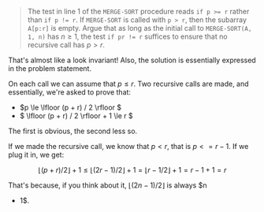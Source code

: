 > The test in line 1 of the `MERGE-SORT` procedure reads `if p >= r` rather than
> `if p != r`. If `MERGE-SORT` is called with `p > r`, then the subarray
> `A[p:r]` is empty. Argue that as long as the initial call to `MERGE-SORT(A, 1,
> n)` has $n \ge 1$, the test `if pr != r` suffices to ensure that no recursive
> call has $p > r$.

That's almost like a look invariant! Also, the solution is essentially expressed
in the problem statement.

On each call we can assume that $p \le r$. Two recursive calls are made, and
essentially, we're asked to prove that:

* $p \le \lfloor (p + r) / 2 \rfloor $
* $ \lfloor (p + r) / 2 \rfloor + 1 \le r $

The first is obvious, the second less so.

If we made the recursive call, we know that $p < r$, that is $p <= r - 1$. If we
plug it in, we get:

$$
  \lfloor (p + r) / 2 \rfloor + 1
    \le \lfloor (2r - 1) / 2 \rfloor + 1
    = \lfloor r - 1/2 \rfloor + 1
    = r - 1 + 1
    = r
$$

That's because, if you think about it, $\lfloor (2n - 1)/2 \rfloor$ is always $n
- 1$.
